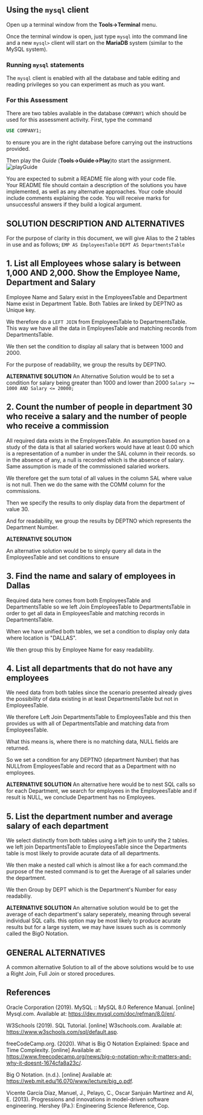 ## Using the `mysql` client
Open up a terminal window from the **Tools->Terminal** menu.

Once the terminal window is open, just type `mysql` into the command line and a new `mysql>` client will start on the **MariaDB** system (similar to the MySQL system). 

### Running `mysql` statements
The `mysql` client is enabled with all the database and table editing and reading privileges so you can experiment as much as you want.

### For this Assessment
There are two tables available in the database `COMPANY1` which should be used for this assessment activity.  First, type the command 
```sql
USE COMPANY1;
```
to ensure you are in the right database before carrying out the instructions provided.

Then play the *Guide* (**Tools->Guide->Play**)to start the assignment.
![playGuide](https://global.codio.com/platform/readme.resources/playGuide.png)

You are expected to submit a README file along with your code file.  
Your README file should contain a description of the solutions you have implemented, 
as well as any alternative approaches. Your code should include comments explaining the code. 
You will receive marks for unsuccessful answers if they build a logical argument.

## SOLUTION DESCRIPTION AND ALTERNATIVES
For the purpose of clarity in this document, we will give Alias to the 2 tables in use and as follows;
```EMP AS EmployeesTable```
```DEPT AS DepartmentsTable```

## 1. List all Employees whose salary is between 1,000 AND 2,000. Show the Employee Name, Department and Salary
Employee Name and Salary exist in the EmployeesTable and Department Name exist in Department Table. Both Tables are linked by DEPTNO as Unique key.

We therefore do a 
```LEFT JOIN```
from EmployeesTable to DepartmentsTable. This way we have all the data in EmployeesTable and matching records from DepartmentsTable.

We then set the condition to display all salary that is between 1000 and 2000.

For the purpose of readability, we group the results by DEPTNO.

**ALTERNATIVE SOLUTION**
An Alternative Solution would be to set a condition for salary being greater than 1000 and lower than 2000
```Salary >= 1000 AND Salary <= 20000;```


## 2. Count the number of people in department 30 who receive a salary and the number of people who receive a commission
All required data exists in the EmployeesTable. An assumption based on a study of the data is that all salaried workers would have at least 0.00 which is a representation of a number in under the SAL column in their records. so in the absence of any, a null is recorded which is the absence of salary. Same assumption is made of the commissioned salaried workers.

We therefore get the sum total of all values in the column SAL where value is not null.
Then we do the same with the COMM column for the commissions.

Then we specify the results to only display data from the department of value 30. 

And for readability, we group the results by DEPTNO which represents the Department Number.

**ALTERNATIVE SOLUTION**

An alternative solution would be to simply query all data in the EmployeesTable and set conditions to ensure 


## 3. Find the name and salary of employees in Dallas
Required data here comes from both EmployeesTable and DepartmentsTable so we left Join EmployeesTable to DepartmentsTable in order to get all data in EmployeesTable and matching records in DepartmentsTable.

When we have unified both tables, we set a condition to display only data where location is "DALLAS".


We then group this by Employee Name for easy readability.


## 4. List all departments that do not have any employees
We need data from both tables since the scenario presented already gives the possibility of data existing in at least DepartmentsTable but not in EmployeesTable.

We therefore Left Join DepartmentsTable to EmployeesTable and this then provides us with all of DepartmentsTable and matching data from EmployeesTable.

What this means is, where there is no matching data, NULL fields are returned.

So we set a condition for any DEPTNO (department Number) that has NULLfrom EmployeesTable and record that as a Department with no employees.


**ALTERNATIVE SOLUTION**
An alternative here would be to nest SQL calls so for each Department, we search for employees in the EmployeesTable and if result is NULL, we conclude Department has no Employees.

## 5. List the department number and average salary of each department
We select distinctly from both tables using a left join to unify the 2 tables. we left join DepartmentsTable to EmployeesTable since the Departments table is most likely to provide acurate data of all departments.

We then make a nested call which is almost like a for each command.the purpose of the nested command is to get the Average of all salaries under the department.

We then Group by DEPT which is the Department's Number for easy readabiliy.

**ALTERNATIVE SOLUTION**
An alternative solution would be to get the average of each department's salary seperately, meaning through several individual SQL calls. this option may be most likely to produce acurate results but for a large system, we may have issues such as is commonly called the BigO Notation.


## GENERAL ALTERNATIVES
A common alternative Solution to all of the above solutions would be to use a Right Join, Full Join or stored procedures.


## References
Oracle Corporation (2019). MySQL :: MySQL 8.0 Reference Manual. [online] Mysql.com. Available at: https://dev.mysql.com/doc/refman/8.0/en/.

‌W3Schools (2019). SQL Tutorial. [online] W3schools.com. Available at: https://www.w3schools.com/sql/default.asp.

‌freeCodeCamp.org. (2020). What is Big O Notation Explained: Space and Time Complexity. [online] Available at: https://www.freecodecamp.org/news/big-o-notation-why-it-matters-and-why-it-doesnt-1674cfa8a23c/.

Big O Notation. (n.d.). [online] Available at: https://web.mit.edu/16.070/www/lecture/big_o.pdf.

Vicente García Díaz, Manuel, J., Pelayo, C., Oscar Sanjuán Martínez and Al, E. (2013). Progressions and innovations in model-driven software engineering. Hershey (Pa.): Engineering Science Reference, Cop.

‌‌
